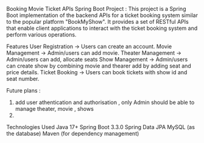 Booking Movie Ticket APIs Spring Boot Project : 
This project is a Spring Boot implementation of the backend APIs for a ticket booking system similar to the popular platform "BookMyShow".
It provides a set of RESTful APIs that enable client applications to interact with the ticket booking system and perform various operations.

Features
User Registration -> Users can create an account.
Movie Management -> Admin/users can add movie.
Theater Management -> Admin/users can add, allocate seats
Show Management -> Admin/users can create show by combining movie and thearer add by adding seat and price details.
Ticket Booking -> Users can book tickets with show id and seat number.

Future plans : 
1. add user athentication and authorisation , only Admin should be able to manage theater, movie , shows
2. 
Technologies Used
Java 17+
Spring Boot 3.3.0
Spring Data JPA
MySQL (as the database)
Maven (for dependency management)
